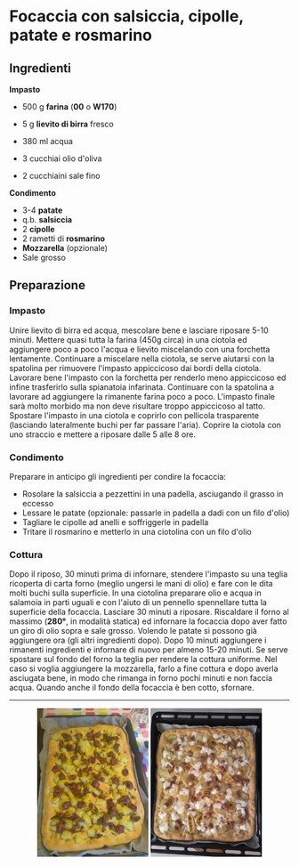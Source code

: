 # Focaccia con salsiccia, cipolle, patate e rosmarino

## Ingredienti

**Impasto**

* 500 g **farina** (**00** o **W170**)

* 5 g **lievito di birra** fresco
* 380 ml acqua
* 3 cucchiai olio d'oliva
* 2 cucchiaini sale fino

**Condimento**

* 3-4 **patate**
* q.b. **salsiccia**
* 2 **cipolle**
* 2 rametti di **rosmarino**
* **Mozzarella** (opzionale)
* Sale grosso

## Preparazione

### Impasto

Unire lievito di birra ed acqua, mescolare bene e lasciare riposare 5-10 minuti.
Mettere quasi tutta la farina (450g circa) in una ciotola ed aggiungere poco a  poco l'acqua e lievito miscelando con una forchetta lentamente.  Continuare a miscelare nella ciotola, se serve aiutarsi con la spatolina per rimuovere l'impasto appiccicoso dai bordi della ciotola.
Lavorare bene l'impasto con la forchetta per renderlo meno appiccicoso ed infine trasferirlo sulla spianatoia infarinata. Continuare con la spatolina a lavorare ad aggiungere la rimanente farina poco a poco. L'impasto finale sarà molto morbido ma non deve risultare troppo appiccicoso al tatto.  Spostare l'impasto in una ciotola e coprirlo con pellicola trasparente  (lasciando lateralmente buchi per far passare l'aria). Coprire la ciotola con uno straccio e mettere a riposare dalle 5 alle 8 ore.

### Condimento

Preparare in anticipo gli ingredienti per condire la focaccia:

* Rosolare la salsiccia a pezzettini in una padella, asciugando il grasso in eccesso
* Lessare le patate (opzionale: passarle in padella a dadi con un filo d'olio)
* Tagliare le cipolle ad anelli e soffriggerle in padella
* Tritare il rosmarino e metterlo in una ciotolina con un filo d'olio

### Cottura

Dopo il riposo, 30 minuti prima di infornare, stendere l'impasto su una teglia ricoperta di carta forno (meglio ungersi le mani di olio) e fare con le dita molti buchi sulla superficie. In una ciotolina preparare olio e acqua in salamoia in parti uguali e con l'aiuto di un pennello spennellare tutta la superficie della focaccia. Lasciare 30 minuti a riposare.
Riscaldare il forno al massimo (**280°**, in modalità statica) ed infornare la focaccia dopo aver fatto un giro di olio sopra e sale grosso.  Volendo le patate si possono già aggiungere ora (gli altri ingredienti  dopo).
Dopo 10 minuti aggiungere i rimanenti ingredienti e infornare di nuovo per almeno 15-20 minuti. Se serve spostare sul fondo del forno la teglia per rendere la cottura uniforme. Nel caso si voglia aggiungere la mozzarella, farlo a fine cottura e dopo averla asciugata bene, in modo che rimanga in forno pochi minuti e non faccia acqua. Quando anche il fondo della focaccia è ben cotto, sfornare.



___

<p align="center">
<img src="../img/panificati_focaccia_cicciona_1.jpg" alt="Focaccia cicciona" onclick="window.open(this.src)" width="200"/> <img src="../img/panificati_focaccia_cicciona_2.jpg" alt="Focaccia cicciona" onclick="window.open(this.src)" width="200"/>
</p>